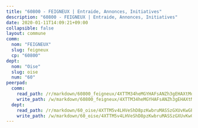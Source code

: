 ```yaml
---
title: "60800 - FEIGNEUX | Entraide, Annonces, Initiatives"
description: "60800 - FEIGNEUX | Entraide, Annonces, Initiatives"
date: 2020-01-11T14:09:21+09:00
collapsible: false
layout: commune
comm:
  nom: "FEIGNEUX"
  slug: feigneux
  cp: "60800"
dept:
  nom: "Oise"
  slug: oise
  num: "60"
peerpad:
  comm:
    read_path: /r/markdown/60800_feigneux/4XTTM34heMGYHAFsANZh3gEHAXtMq542QSc4Zddq3Vko8jK3C
    write_path: /w/markdown/60800_feigneux/4XTTM34heMGYHAFsANZh3gEHAXtMq542QSc4Zddq3Vko8jK3C-K3TgTmXHwBgevPPvzUkhPCBKhP23LwictDBAX5ZDv4jMCinkaUAA2SsDMaEAkT6gLGEpQxRyFUqQNnr3p39yh3w3XKJpLDAGdFKBVpM43HEwKHyxWkG4XNKEwcCJ7o7PGDtQzxYE
  dept:
    read_path: /r/markdown/60_oise/4XTTM5v4LHVeShD8pzKwbruMASSzGXUvKwGPyPNR6Aq6aruGY
    write_path: /w/markdown/60_oise/4XTTM5v4LHVeShD8pzKwbruMASSzGXUvKwGPyPNR6Aq6aruGY-K3TgTfEPmBuMGxs3WizC7aafmuSUvuvwsE7nM986pS4fEczEhokrfL1mXNtU722XatpEcDhfhLf5xd24JkCKBD4DcQHeF5CYjEkAVzDN3PuQerZfYGZ5zy2XFcJNh2Z1pYjLoQTn
---
```


